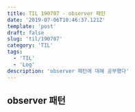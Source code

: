 ```yaml
---
title: TIL 190707 - observer 패턴
date: '2019-07-06T10:46:37.121Z'
template: 'post'
draft: false
slug: 'til/190707'
category: 'TIL'
tags:
  - 'TIL'
  - 'Log'
description: 'observer 패턴에 대해 공부했다'
---
```


## observer 패턴

